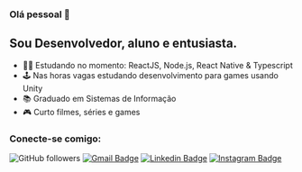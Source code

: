 ### Olá pessoal 👋

## Sou Desenvolvedor, aluno e entusiasta.

- 👨‍💻 Estudando no momento: ReactJS, Node.js, React Native & Typescript
- 🕹️ Nas horas vagas estudando desenvolvimento para games usando Unity
- 📚 Graduado em Sistemas de Informação
- 🎮 Curto filmes, séries e games

### Conecte-se comigo:
![GitHub followers](https://img.shields.io/github/followers/brunofarias?labelColor=8257e5&color=8257e5&logo=github&label=Followers&logoColor=white&style=flat-square)
[![Gmail Badge](https://img.shields.io/badge/-Gmail-c14438?style=flat-square&labelColor=8257e5&logo=Gmail&logoColor=white&link=mailto:begfarias@gmail.com)](mailto:begfarias@gmail.com)
[![Linkedin Badge](img.shields.io/badge/LinkedIn-0077B5?style=flat-square&labelColor=8257e5&logo=linkedin&logoColor=white&link=https://www.linkedin.com/in/brunofarias82/)](https://www.linkedin.com/in/brunofarias82/)
[![Instagram Badge](https://img.shields.io/badge/@begfarias-8257e5?style=flat-square&labelColor=8257e5&logo=instagram&logoColor=white&link=https://www.instagram.com/begfarias/)](https://www.instagram.com/begfarias/)
